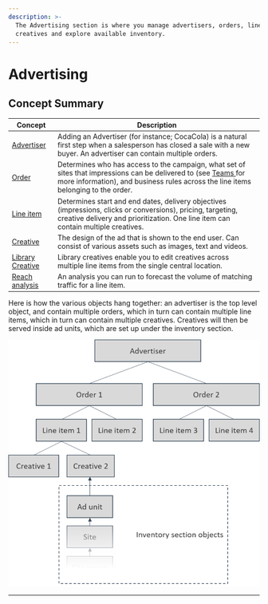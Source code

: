 ```yaml
---
description: >-
  The Advertising section is where you manage advertisers, orders, line items,
  creatives and explore available inventory.
---
```


# Advertising

## Concept Summary

| Concept                             | Description                                                                                                                                                                                                             |
| ----------------------------------- | ----------------------------------------------------------------------------------------------------------------------------------------------------------------------------------------------------------------------- |
| [Advertiser](advertisers.md)        | Adding an Advertiser (for instance; CocaCola) is a natural first step when a salesperson has closed a sale with a new buyer. An advertiser can contain multiple orders.                                                 |
| [Order](orders.md)                  | Determines who has access to the campaign, what set of sites that impressions can be delivered to (see [Teams ](../admin/#teams)for more information), and business rules across the line items belonging to the order. |
| [Line item](line-items.md)          | Determines start and end dates, delivery objectives (impressions, clicks or conversions), pricing, targeting, creative delivery and prioritization. One line item can contain multiple creatives.                       |
| [Creative](creatives.md)            | The design of the ad that is shown to the end user. Can consist of various assets such as images, text and videos.                                                                                                                      |
| [Library Creative](library-creative.md)            | Library creatives enable you to edit creatives across multiple line items from the single central location. |
| [Reach analysis](reach-analysis.md) | An analysis you can run to forecast the volume of matching traffic for a line item.                                                                                                                                     |

Here is how the various objects hang together: an advertiser is the top level object, and contain multiple orders, which in turn can contain multiple line items, which in turn can contain multiple creatives. Creatives will then be served inside ad units, which are set up under the inventory section. 

![The hierarchy of the objects under Advertising, and how the connect to ad units. ](../../../.gitbook/assets/advertising-hierarchy.png)

****
